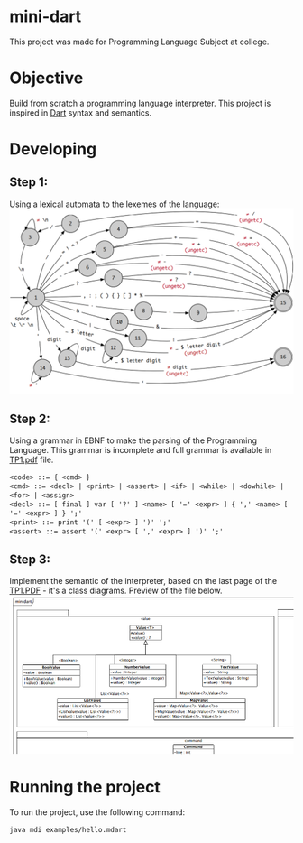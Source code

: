 # mini-dart
This project was made for Programming Language Subject at college.

# Objective
Build from scratch a programming language interpreter. This project is inspired in [Dart](https://dart.dev/) syntax and semantics.

# Developing
## Step 1:
Using a lexical automata to the lexemes of the language:
![automato](images/automate.png)

## Step 2:
Using a grammar in EBNF to make the parsing of the Programming Language. This grammar is incomplete and full grammar is available in [TP1.pdf](TP1.pdf) file.

```
<code> ::= { <cmd> }
<cmd> ::= <decl> | <print> | <assert> | <if> | <while> | <dowhile> | <for> | <assign>
<decl> ::= [ final ] var [ '?' ] <name> [ '=' <expr> ] { ',' <name> [ '=' <expr> ] } ';'
<print> ::= print '(' [ <expr> ] ')' ';'
<assert> ::= assert '(' <expr> [ ',' <expr> ] ')' ';'

```

## Step 3:
Implement the semantic of the interpreter, based on the last page of the [TP1.PDF](TP1.pdf) - it's a class diagrams. Preview of the file below.
![diagram](images/diagram.png)


# Running the project
To run the project, use the following command:
```
java mdi examples/hello.mdart